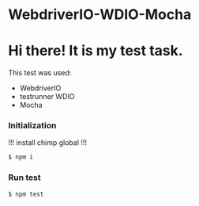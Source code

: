 # WebdriverIO-WDIO-Mocha

# Hi there! It is my test task.
This test was used:
  - WebdriverIO
  - testrunner WDIO
  - Mocha
### Initialization
!!! install chimp global !!!
```sh
$ npm i
```
### Run test
```sh
$ npm test
```
